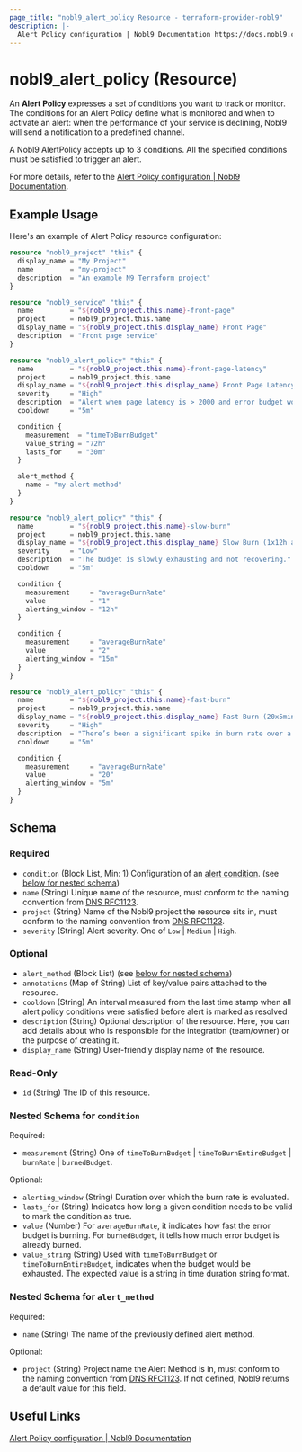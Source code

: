 ```yaml
---
page_title: "nobl9_alert_policy Resource - terraform-provider-nobl9"
description: |-
  Alert Policy configuration | Nobl9 Documentation https://docs.nobl9.com/yaml-guide#alertpolicy
---
```


# nobl9_alert_policy (Resource)

An **Alert Policy** expresses a set of conditions you want to track or monitor. The conditions for an Alert Policy define what is monitored and when to activate an alert: when the performance of your service is declining, Nobl9 will send a notification to a predefined channel.

A Nobl9 AlertPolicy accepts up to 3 conditions. All the specified conditions must be satisfied to trigger an alert.

For more details, refer to the [Alert Policy configuration | Nobl9 Documentation](https://docs.nobl9.com/yaml-guide#alertpolicy).

## Example Usage

Here's an example of Alert Policy resource configuration:

```terraform
resource "nobl9_project" "this" {
  display_name = "My Project"
  name         = "my-project"
  description  = "An example N9 Terraform project"
}

resource "nobl9_service" "this" {
  name         = "${nobl9_project.this.name}-front-page"
  project      = nobl9_project.this.name
  display_name = "${nobl9_project.this.display_name} Front Page"
  description  = "Front page service"
}

resource "nobl9_alert_policy" "this" {
  name         = "${nobl9_project.this.name}-front-page-latency"
  project      = nobl9_project.this.name
  display_name = "${nobl9_project.this.display_name} Front Page Latency"
  severity     = "High"
  description  = "Alert when page latency is > 2000 and error budget would be exhausted"
  cooldown     = "5m"

  condition {
    measurement  = "timeToBurnBudget"
    value_string = "72h"
    lasts_for    = "30m"
  }

  alert_method {
    name = "my-alert-method"
  }
}

resource "nobl9_alert_policy" "this" {
  name         = "${nobl9_project.this.name}-slow-burn"
  project      = nobl9_project.this.name
  display_name = "${nobl9_project.this.display_name} Slow Burn (1x12h and 2x15min)"
  severity     = "Low"
  description  = "The budget is slowly exhausting and not recovering."
  cooldown     = "5m"

  condition {
    measurement     = "averageBurnRate"
    value           = "1"
    alerting_window = "12h"
  }

  condition {
    measurement     = "averageBurnRate"
    value           = "2"
    alerting_window = "15m"
  }
}

resource "nobl9_alert_policy" "this" {
  name         = "${nobl9_project.this.name}-fast-burn"
  project      = nobl9_project.this.name
  display_name = "${nobl9_project.this.display_name} Fast Burn (20x5min)"
  severity     = "High"
  description  = "There’s been a significant spike in burn rate over a brief period."
  cooldown     = "5m"

  condition {
    measurement     = "averageBurnRate"
    value           = "20"
    alerting_window = "5m"
  }
}
```

<!-- schema generated by tfplugindocs -->
## Schema

### Required

- `condition` (Block List, Min: 1) Configuration of an [alert condition](https://docs.nobl9.com/yaml-guide/#alertpolicy). (see [below for nested schema](#nestedblock--condition))
- `name` (String) Unique name of the resource, must conform to the naming convention from [DNS RFC1123](https://kubernetes.io/docs/concepts/overview/working-with-objects/names/#names).
- `project` (String) Name of the Nobl9 project the resource sits in, must conform to the naming convention from [DNS RFC1123](https://kubernetes.io/docs/concepts/overview/working-with-objects/names/#names).
- `severity` (String) Alert severity. One of `Low` | `Medium` | `High`.

### Optional

- `alert_method` (Block List) (see [below for nested schema](#nestedblock--alert_method))
- `annotations` (Map of String) List of key/value pairs attached to the resource.
- `cooldown` (String) An interval measured from the last time stamp when all alert policy conditions were satisfied before alert is marked as resolved
- `description` (String) Optional description of the resource. Here, you can add details about who is responsible for the integration (team/owner) or the purpose of creating it.
- `display_name` (String) User-friendly display name of the resource.

### Read-Only

- `id` (String) The ID of this resource.

<a id="nestedblock--condition"></a>
### Nested Schema for `condition`

Required:

- `measurement` (String) One of `timeToBurnBudget` | `timeToBurnEntireBudget` | `burnRate` | `burnedBudget`.

Optional:

- `alerting_window` (String) Duration over which the burn rate is evaluated.
- `lasts_for` (String) Indicates how long a given condition needs to be valid to mark the condition as true.
- `value` (Number) For `averageBurnRate`, it indicates how fast the error budget is burning. For `burnedBudget`, it tells how much error budget is already burned.
- `value_string` (String) Used with `timeToBurnBudget` or `timeToBurnEntireBudget`, indicates when the budget would be exhausted. The expected value is a string in time duration string format.


<a id="nestedblock--alert_method"></a>
### Nested Schema for `alert_method`

Required:

- `name` (String) The name of the previously defined alert method.

Optional:

- `project` (String) Project name the Alert Method is in, must conform to the naming convention from [DNS RFC1123](https://kubernetes.io/docs/concepts/overview/working-with-objects/names/#names). If not defined, Nobl9 returns a default value for this field.

## Useful Links

[Alert Policy configuration | Nobl9 Documentation](https://docs.nobl9.com/yaml-guide#alertpolicy)
